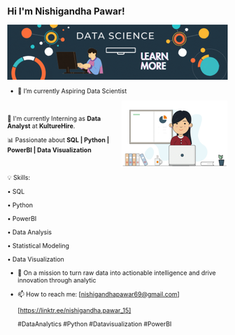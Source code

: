 ## Hi I'm Nishigandha Pawar!

![Banner](assets/banner.gif)

- 🔭 I’m currently Aspiring Data Scientist 
<div style="display: flex; align-items: center; justify-content: space-between;">
  <div>
    <p>🌱 I'm currently Interning as <b>Data Analyst</b> at <b>KultureHire</b>.</p>
    <p>📊 Passionate about <b>SQL | Python | PowerBI | Data Visualization</b></p>
  </div>
  <div>
    <img src="assets/profile.png" alt="Data Science GIF" width="400",height="300", align="right">
  </div>
</div>

💡 Skills:                                                                        

   • SQL

   • Python

   • PowerBI

   • Data Analysis

   • Statistical Modeling

   • Data Visualization

- 🌱 On a mission to turn raw data into actionable intelligence and drive innovation through analytic
  
- 📫 How to reach me:
  [nishigandhapawar69@gmail.com]
  
  [https://linktr.ee/nishigandha.pawar_15]

  #DataAnalytics #Python #Datavisualization #PowerBI

